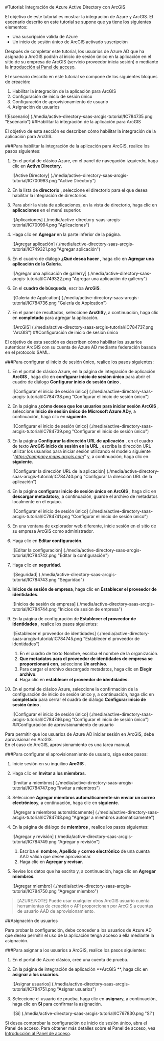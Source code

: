 <properties 
    pageTitle="Tutorial: Integración de Azure Active Directory con ArcGIS | Microsoft Azure" 
    description="Aprenda a usar ArcGIS con Azure Active Directory para habilitar el inicio de sesión único, aprovisionamiento automatizado y mucho más." 
    services="active-directory" 
    authors="jeevansd"  
    documentationCenter="na" 
    manager="femila"/>
<tags 
    ms.service="active-directory" 
    ms.devlang="na" 
    ms.topic="article" 
    ms.tgt_pltfrm="na" 
    ms.workload="identity" 
    ms.date="09/29/2016" 
    ms.author="jeedes" />

#<a name="tutorial-azure-active-directory-integration-with-arcgis"></a>Tutorial: Integración de Azure Active Directory con ArcGIS

El objetivo de este tutorial es mostrar la integración de Azure y ArcGIS. El escenario descrito en este tutorial se supone que ya tiene los siguientes elementos:

-   Una suscripción válida de Azure
-   Un inicio de sesión único de ArcGIS activado suscripción

Después de completar este tutorial, los usuarios de Azure AD que ha asignado a ArcGIS podrán al inicio de sesión único en la aplicación en el sitio de su empresa de ArcGIS (servicio proveedor inicia sesión) o mediante la [Introducción al Panel de acceso](active-directory-saas-access-panel-introduction.md).

El escenario descrito en este tutorial se compone de los siguientes bloques de creación:

1.  Habilitar la integración de la aplicación para ArcGIS
2.  Configuración de inicio de sesión único
3.  Configuración de aprovisionamiento de usuario
4.  Asignación de usuarios

![Escenario] (./media/active-directory-saas-arcgis-tutorial/IC784735.png "Escenario")
##<a name="enabling-the-application-integration-for-arcgis"></a>Habilitar la integración de la aplicación para ArcGIS

El objetivo de esta sección es describen cómo habilitar la integración de la aplicación para ArcGIS.

###<a name="to-enable-the-application-integration-for-arcgis-perform-the-following-steps"></a>Para habilitar la integración de la aplicación para ArcGIS, realice los pasos siguientes:

1.  En el portal de clásico Azure, en el panel de navegación izquierdo, haga clic en **Active Directory**.

    ![Active Directory] (./media/active-directory-saas-arcgis-tutorial/IC700993.png "Active Directory")

2.  En la lista de **directorio** , seleccione el directorio para el que desea habilitar la integración de directorios.

3.  Para abrir la vista de aplicaciones, en la vista de directorio, haga clic en **aplicaciones** en el menú superior.

    ![Aplicaciones] (./media/active-directory-saas-arcgis-tutorial/IC700994.png "Aplicaciones")

4.  Haga clic en **Agregar** en la parte inferior de la página.

    ![Agregar aplicación] (./media/active-directory-saas-arcgis-tutorial/IC749321.png "Agregar aplicación")

5.  En el cuadro de diálogo **¿Qué desea hacer** , haga clic en **Agregar una aplicación de la Galería**.

    ![Agregar una aplicación de gallerry] (./media/active-directory-saas-arcgis-tutorial/IC749322.png "Agregar una aplicación de gallerry")

6.  En el **cuadro de búsqueda**, escriba **ArcGIS**.

    ![Galería de Applcation] (./media/active-directory-saas-arcgis-tutorial/IC784736.png "Galería de Applcation")

7.  En el panel de resultados, seleccione **ArcGIS**y, a continuación, haga clic en **completado** para agregar la aplicación.

    ![ArcGIS] (./media/active-directory-saas-arcgis-tutorial/IC784737.png "ArcGIS")
##<a name="configuring-single-sign-on"></a>Configuración de inicio de sesión único

El objetivo de esta sección es describen cómo habilitar los usuarios autenticar ArcGIS con su cuenta de Azure AD mediante federación basada en el protocolo SAML.

###<a name="to-configure-single-sign-on-perform-the-following-steps"></a>Para configurar el inicio de sesión único, realice los pasos siguientes:

1.  En el portal de clásico Azure, en la página de integración de aplicación **ArcGIS** , haga clic en **configurar inicio de sesión único** para abrir el cuadro de diálogo **Configurar inicio de sesión único** .

    ![Configurar el inicio de sesión único] (./media/active-directory-saas-arcgis-tutorial/IC784738.png "Configurar el inicio de sesión único")

2.  En la página **¿cómo desea que los usuarios para iniciar sesión ArcGIS** , seleccione **Inicio de sesión único de Microsoft Azure AD**y, a continuación, haga clic en **siguiente**.

    ![Configurar el inicio de sesión único] (./media/active-directory-saas-arcgis-tutorial/IC784739.png "Configurar el inicio de sesión único")

3.  En la página **Configurar la dirección URL de aplicación** , en el cuadro de texto **ArcGIS inicio de sesión en la URL** , escriba la dirección URL utilizar los usuarios para iniciar sesión utilizando el modelo siguiente "*https://company.maps.arcgis.com*" y, a continuación, haga clic en **siguiente**.

    ![Configurar la dirección URL de la aplicación] (./media/active-directory-saas-arcgis-tutorial/IC784740.png "Configurar la dirección URL de la aplicación")

4.  En la página **configurar inicio de sesión único en ArcGIS** , haga clic en **descargar metadatos**y, a continuación, guarde el archivo de metadatos localmente en el equipo.

    ![Configurar el inicio de sesión único] (./media/active-directory-saas-arcgis-tutorial/IC784741.png "Configurar el inicio de sesión único")

5.  En una ventana de explorador web diferente, inicie sesión en el sitio de su empresa ArcGIS como administrador.

6.  Haga clic en **Editar configuración**.

    ![Editar la configuración] (./media/active-directory-saas-arcgis-tutorial/IC784742.png "Editar la configuración")

7.  Haga clic en **seguridad**.

    ![Seguridad] (./media/active-directory-saas-arcgis-tutorial/IC784743.png "Seguridad")

8.  **Inicios de sesión de empresa**, haga clic en **Establecer el proveedor de identidades**.

    ![Inicios de sesión de empresa] (./media/active-directory-saas-arcgis-tutorial/IC784744.png "Inicios de sesión de empresa")

9.  En la página de configuración de **Establecer el proveedor de identidades** , realice los pasos siguientes:

    ![Establecer el proveedor de identidades] (./media/active-directory-saas-arcgis-tutorial/IC784745.png "Establecer el proveedor de identidades")

    1.  En el cuadro de texto Nombre, escriba el nombre de la organización.
    2.  **Que metadatos para el proveedor de identidades de empresa se proporcionará con**, seleccione **Un archivo**.
    3.  Para cargar el archivo descargado metadatos, haga clic en **Elegir archivo**.
    4.  Haga clic en **establecer el proveedor de identidades**.

10. En el portal de clásico Azure, seleccione la confirmación de la configuración de inicio de sesión único y, a continuación, haga clic en **completado** para cerrar el cuadro de diálogo **Configurar inicio de sesión único** .

    ![Configurar el inicio de sesión único] (./media/active-directory-saas-arcgis-tutorial/IC784746.png "Configurar el inicio de sesión único")
##<a name="configuring-user-provisioning"></a>Configuración de aprovisionamiento de usuario

Para permitir que los usuarios de Azure AD iniciar sesión en ArcGIS, debe aprovisionar en ArcGIS.  
En el caso de ArcGIS, aprovisionamiento es una tarea manual.

###<a name="to-configure-user-provisioning-perform-the-following-steps"></a>Para configurar el aprovisionamiento de usuario, siga estos pasos:

1.  Inicie sesión en su inquilino **ArcGIS** .

2.  Haga clic en **Invitar a los miembros**.

    ![Invitar a miembros] (./media/active-directory-saas-arcgis-tutorial/IC784747.png "Invitar a miembros")

3.  Seleccione **Agregar miembros automáticamente sin enviar un correo electrónico**y, a continuación, haga clic en **siguiente**.

    ![Agregar a miembros automáticamente] (./media/active-directory-saas-arcgis-tutorial/IC784748.png "Agregar a miembros automáticamente")

4.  En la página de diálogo de **miembros** , realice los pasos siguientes:

    ![Agregar y revisión] (./media/active-directory-saas-arcgis-tutorial/IC784749.png "Agregar y revisión")

    1.  Escriba el **nombre**, **Apellido** y **correo electrónico** de una cuenta AAD válida que desee aprovisionar.
    2.  Haga clic en **Agregar y revisar**.

5.  Revise los datos que ha escrito y, a continuación, haga clic en **Agregar miembros**.

    ![Agregar miembro] (./media/active-directory-saas-arcgis-tutorial/IC784750.png "Agregar miembro")

>[AZURE.NOTE] Puede usar cualquier otros ArcGIS usuario cuenta herramientas de creación o API proporcionan por ArcGIS a cuentas de usuario AAD de aprovisionamiento.

##<a name="assigning-users"></a>Asignación de usuarios

Para probar la configuración, debe conceder a los usuarios de Azure AD que desea permitir el uso de la aplicación tenga acceso a ella mediante la asignación.

###<a name="to-assign-users-to-arcgis-perform-the-following-steps"></a>Para asignar a los usuarios a ArcGIS, realice los pasos siguientes:

1.  En el portal de Azure clásico, cree una cuenta de prueba.

2.  En la página de integración de aplicación **ArcGIS **, haga clic en **asignar a los usuarios**.

    ![Asignar usuarios] (./media/active-directory-saas-arcgis-tutorial/IC784751.png "Asignar usuarios")

3.  Seleccione el usuario de prueba, haga clic en **asignar**y, a continuación, haga clic en **Sí** para confirmar la asignación.

    ![Sí] (./media/active-directory-saas-arcgis-tutorial/IC767830.png "Sí")

Si desea comprobar la configuración de inicio de sesión único, abra el Panel de acceso. Para obtener más detalles sobre el Panel de acceso, vea [Introducción al Panel de acceso](active-directory-saas-access-panel-introduction.md).
